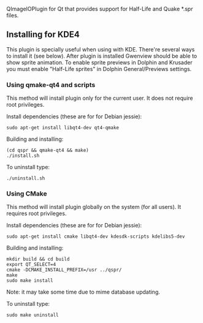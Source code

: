 QImageIOPlugin for Qt that provides support for Half-Life and Quake *.spr files.

## Installing for KDE4

This plugin is specially useful when using with KDE. There're several ways to install it (see below).
After plugin is installed Gwenview should be able to show sprite animation.
To enable sprite previews in Dolphin and Krusader you must enable "Half-Life sprites" in Dolphin General/Previews settings.

### Using qmake-qt4 and scripts

This method will install plugin only for the current user. It does not require root privileges.

Install dependencies (these are for for Debian jessie):

    sudo apt-get install libqt4-dev qt4-qmake
    
Building and installing:

    (cd qspr && qmake-qt4 && make)
    ./install.sh
    
To uninstall type:

    ./uninstall.sh

### Using CMake

This method will install plugin globally on the system (for all users). It requires root privileges.

Install dependencies (these are for for Debian jessie):

    sudo apt-get install cmake libqt4-dev kdesdk-scripts kdelibs5-dev
    
Building and installing:

    mkdir build && cd build
    export QT_SELECT=4
    cmake -DCMAKE_INSTALL_PREFIX=/usr ../qspr/
    make
    sudo make install
    
Note: it may take some time due to mime database updating.

To uninstall type:

    sudo make uninstall
    
